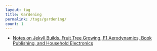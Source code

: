```yaml
---
layout: tag
title: Gardening
permalink: /tags/gardening/
count: 1
---
```


- [Notes on Jekyll Builds, Fruit Tree Growing, F1 Aerodynamics, Book Publishing, and Household Electronics](https://jakelee.co.uk/notes-on-jekyll-gardening-f1-etc/)
